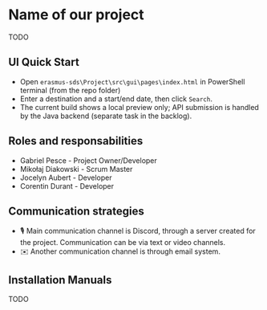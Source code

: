 # Name of our project
TODO

## UI Quick Start

- Open `erasmus-sds\Project\src\gui\pages\index.html` in PowerShell terminal (from the repo folder)
- Enter a destination and a start/end date, then click `Search`.
- The current build shows a local preview only; API submission is handled by the Java backend (separate task in the backlog).

## Roles and responsabilities
- Gabriel Pesce - Project Owner/Developer
- Mikołaj Diakowski - Scrum Master
- Jocelyn Aubert - Developer
- Corentin Durant - Developer

## Communication strategies
- 🎙️ Main communication channel is Discord, through a server created for the project. Communication can be via text or video channels.
- ✉️ Another communication channel is through email system.

## Installation Manuals
TODO
